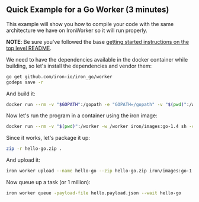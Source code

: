 ## Quick Example for a Go Worker (3 minutes)

This example will show you how to compile your code with the same architecture we have on IronWorker so it will
run properly.

**NOTE**: Be sure you've followed the base [getting started instructions on the top level README](https://github.com/iron-io/dockerworker).

We need to have the
dependencies available in the docker container while building, so let's install the dependencies and vendor them:

```sh
go get github.com/iron-io/iron_go/worker
godeps save -r
```

And build it:

```sh
docker run --rm -v "$GOPATH":/gopath -e "GOPATH=/gopath" -v "$(pwd)":/worker -w /worker iron/images:go-1.4 sh -c 'go build -o hello'
```

Now let's run the program in a container using the iron image:

```sh
docker run --rm -v "$(pwd)":/worker -w /worker iron/images:go-1.4 sh -c './hello -payload hello.payload.json -config hello.config.yml -id 123'
```

Since it works, let's package it up:

```sh
zip -r hello-go.zip .
```

And upload it:

```sh
iron worker upload --name hello-go --zip hello-go.zip iron/images:go-1.4 ./hello
```

Now queue up a task (or 1 million):

```sh
iron worker queue -payload-file hello.payload.json --wait hello-go
```

